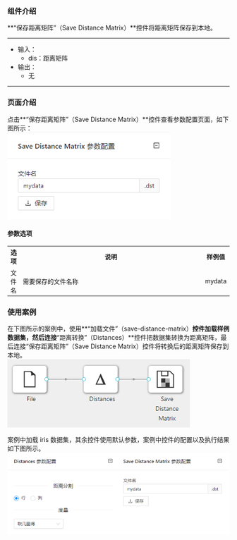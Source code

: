 ### 组件介绍
**“保存距离矩阵”（Save Distance Matrix）**控件将距离矩阵保存到本地。

<hr/>

- 输入：
  - dis：距离矩阵
- 输出：
  - 无

<hr/>


### 页面介绍
点击**“保存距离矩阵”（Save Distance Matrix）**控件查看参数配置页面，如下图所示：  
![param](/img/aistudio/io/save-distance-matrix/param.png)

#### 参数选项
<table>
  <tr>
    <th>选项</th>
    <th width="650">说明</th>
    <th>样例值</th>
  </tr>
  <tr>
      <td>文件名</td> 
      <td>
      需要保存的文件名称
      </td> 
      <td>mydata</td>
  </tr>
</table>

### 使用案例
在下图所示的案例中，使用**“加载文件”（save-distance-matrix）**控件加载样例数据集，然后连接**“距离转换”（Distances）**控件把数据集转换为距离矩阵，最后连接“保存距离矩阵”（Save Distance Matrix）控件将转换后的距离矩阵保存到本地。  
![workflow](/img/aistudio/io/save-distance-matrix/workflow.png)

案例中加载 iris 数据集，其余控件使用默认参数，案例中控件的配置以及执行结果如下图所示。  
![workflow-result](/img/aistudio/io/save-distance-matrix/workflow-result.png)